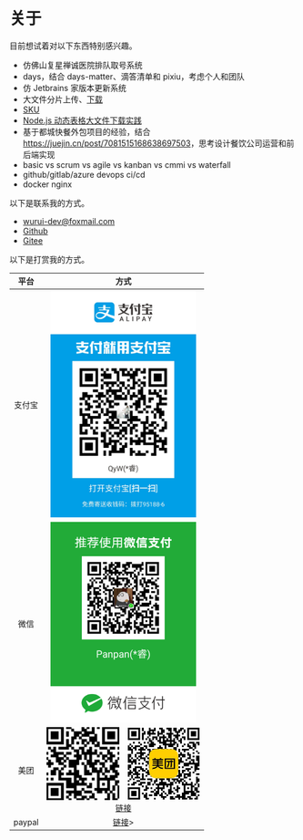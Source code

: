 # 关于

目前想试着对以下东西特别感兴趣。

- 仿佛山复星禅诚医院排队取号系统
- days，结合 days-matter、滴答清单和 pixiu，考虑个人和团队
- 仿 Jetbrains 家版本更新系统
- 大文件分片上传、[下载](https://mp.weixin.qq.com/s/2tRkcwOQCE8pX8byt7HWiQ)
- [SKU](https://mp.weixin.qq.com/s/A2BLVnhas49Z1pj6OubymA)
- [Node.js 动态表格大文件下载实践](https://mp.weixin.qq.com/s/4q3R4Cz-rYzNdGYrKjudQA)
- 基于都城快餐外包项目的经验，结合 <https://juejin.cn/post/7081515168638697503>，思考设计餐饮公司运营和前后端实现
- basic vs scrum vs agile vs kanban vs cmmi vs waterfall
- github/gitlab/azure devops ci/cd
- docker nginx

以下是联系我的方式。

- [wurui-dev@foxmail.com](mailto:wurui-dev@foxmail.com)
- [Github](https://github.com/ModyQyW)
- [Gitee](https://gitee.com/ModyQyW)

以下是打赏我的方式。

|  平台  |                                                                                         方式                                                                                          |
| :----: | :-----------------------------------------------------------------------------------------------------------------------------------------------------------------------------------: |
| 支付宝 |                                                             <img src="./alipay.jpeg" style="width: 256px" alt="Alipay"/>                                                              |
|  微信  |                                                              <img src="./wechat.png" style="width: 256px" alt="Wechat"/>                                                              |
|  美团  | <img src="./meituan1.png" style="width: 128px" alt="美团外卖红包1"/>&emsp;<img src="./meituan2.jpeg" style="width: 128px" alt="美团外卖红包2"/><br/>[链接](https://tb.j5k6.com/MtIA0) |
| paypal |                                                             [链接](https://paypal.me/wurui7?country.x=C2&locale.x=zh_XC)>                                                             |
